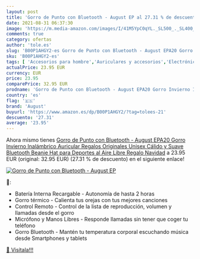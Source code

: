 ```yaml
---
layout: post
title: 'Gorro de Punto con Bluetooth - August EP al 27.31 % de descuento'
date: 2021-08-31 06:37:30
image: 'https://m.media-amazon.com/images/I/41M5YpC0qYL._SL500_._SL400_.jpg'
comments: true
category: ofertas
author: 'tole.es'
slug: 'B00P1AHGY2-es Gorro de Punto con Bluetooth - August EPA20 Gorro Invierno...'
sku: 'B00P1AHGY2-es'
tags: [ 'Accesorios para hombre','Auriculares y accesorios','Electrónica','Gorros de punto para hombre','Ropa','Ropa para hombre','Sombreros y gorras para hombre','august','navidad', ]
actualPrice: 23.95 EUR
currency: EUR
price: 23.95
comparePrice: 32.95 EUR
prodname: 'Gorro de Punto con Bluetooth - August EPA20 Gorro Invierno Inalámbrico Auricular Regalos Originales Unisex Cálido y Suave Bluetooth Beanie Hat para Deportes al Aire Libre  Regalo Navidad'
country: 'es'
flag: '🇪🇸'
brand: 'August'
buyurl: 'https://www.amazon.es/dp/B00P1AHGY2/?tag=tolees-21'
descuento: '27.31'
average: '23.95'
---
```


Ahora mismo tienes [Gorro de Punto con Bluetooth - August EPA20 Gorro Invierno Inalámbrico Auricular Regalos Originales Unisex Cálido y Suave Bluetooth Beanie Hat para Deportes al Aire Libre  Regalo Navidad](https://www.amazon.es/dp/B00P1AHGY2/?tag=tolees-21) a 23.95 EUR (original: 32.95 EUR) (27.31 %  de descuento) en el siguiente enlace!

[![Gorro de Punto con Bluetooth - August EP](https://m.media-amazon.com/images/I/41M5YpC0qYL._SL500_._SL400_.jpg)](https://www.amazon.es/dp/B00P1AHGY2/?tag=tolees-21)

🔎:

- Batería Interna Recargable - Autonomía de hasta 2 horas
- Gorro térmico - Calienta tus orejas con tus mejores canciones
- Control Remoto - Control de la lista de reproducción, volumen y llamadas desde el gorro
- Micrófono y Manos Libres - Responde llamadas sin tener que coger tu teléfono
- Gorro Bluetooth - Mantén tu temperatura corporal escuchando música desde Smartphones y tablets

[🛒 Visítala!!!](https://www.amazon.es/dp/B00P1AHGY2/?tag=tolees-21)
